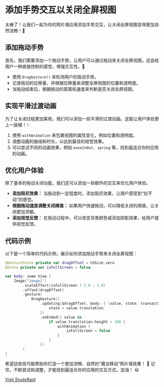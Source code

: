 ﻿# 添加手势交互以关闭全屏视图

太棒了！让我们一起为你的照片墙应用添加手势交互，让关闭全屏视图变得更加自然流畅！🎉

## 添加拖动手势

首先，我们需要添加一个拖动手势，让用户可以通过拖动来关闭全屏视图。这会给用户一种直接控制的感觉，增强交互性。💪

*   使用 `DragGesture()` 来检测用户的拖动手势。
*   记录拖动的位移量，并根据位移量来调整全屏视图的位置和透明度。
*   当拖动结束后，根据拖动的距离和速度来判断是否关闭全屏视图。

## 实现平滑过渡动画

为了让关闭过程更加美观，我们可以添加一些平滑的过渡动画。这能让用户体验更上一层楼！✨

1.  使用 `withAnimation` 来包裹视图的属性变化，例如位置和透明度。
2.  调整动画的曲线和时长，以达到最佳的视觉效果。
3.  可以尝试不同的动画效果，例如 `easeInOut`、`spring` 等，找到最适合你的应用的动画。

## 优化用户体验

除了基本的拖动关闭功能，我们还可以添加一些额外的交互来优化用户体验。

*   **添加阻尼效果：** 当拖动到一定程度时，添加阻尼效果，让用户感受到“拉不动”的感觉。
*   **根据拖动速度调整关闭阈值：** 如果用户快速拖动，可以降低关闭的阈值，让关闭更加灵敏。
*   **添加视觉反馈：** 在拖动过程中，可以改变背景颜色或添加阴影效果，给用户提供视觉反馈。

## 代码示例

以下是一个简单的代码示例，展示如何添加拖动手势来关闭全屏视图：

```swift
@GestureState private var dragOffset = CGSize.zero
@State private var isFullScreen = false

var body: some View {
    Image("image1")
        .scaleEffect(isFullScreen ? 2.0 : 1.0)
        .offset(dragOffset)
        .gesture(
            DragGesture()
                .updating($dragOffset, body: { (value, state, transaction) in
                    state = value.translation
                })
                .onEnded({ value in
                    if value.translation.height > 100 {
                        withAnimation {
                            isFullScreen = false
                        }
                    }
                })
        )
}
```

希望这些技巧能帮助你打造一个更加流畅、自然的“魔法移动”照片墙效果！ 🚀 记住，不断尝试和调整，才能找到最适合你的应用的交互方式。加油！ 😃

[Visit StudyRaid](https://app.studyraid.com/en/read/30594/1318658/5re75yqg5oml5yq5lqk5lqs5lul5ywz6zet5ywo5bgp6keg5zu)
